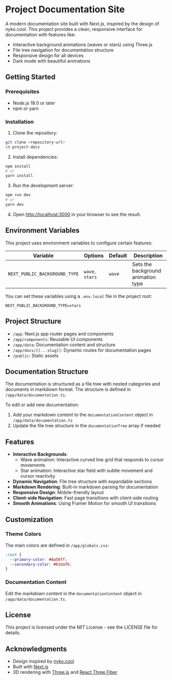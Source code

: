 # Project Documentation Site

A modern documentation site built with Next.js, inspired by the design of nyko.cool. This project provides a clean, responsive interface for documentation with features like:

- Interactive background animations (waves or stars) using Three.js
- File tree navigation for documentation structure
- Responsive design for all devices
- Dark mode with beautiful animations

## Getting Started

### Prerequisites

- Node.js 18.0 or later
- npm or yarn

### Installation

1. Clone the repository:
```bash
git clone <repository-url>
cd project-docs
```

2. Install dependencies:
```bash
npm install
# or
yarn install
```

3. Run the development server:
```bash
npm run dev
# or
yarn dev
```

4. Open [http://localhost:3000](http://localhost:3000) in your browser to see the result.

## Environment Variables

This project uses environment variables to configure certain features:

| Variable | Options | Default | Description |
|----------|---------|---------|-------------|
| `NEXT_PUBLIC_BACKGROUND_TYPE` | `wave`, `stars` | `wave` | Sets the background animation type |

You can set these variables using a `.env.local` file in the project root:

```
NEXT_PUBLIC_BACKGROUND_TYPE=stars
```

## Project Structure

- `/app`: Next.js app router pages and components
- `/app/components`: Reusable UI components
- `/app/data`: Documentation content and structure
- `/app/docs/[[...slug]]`: Dynamic routes for documentation pages
- `/public`: Static assets

## Documentation Structure

The documentation is structured as a file tree with nested categories and documents in markdown format. The structure is defined in `/app/data/documentation.ts`.

To edit or add new documentation:

1. Add your markdown content to the `documentationContent` object in `/app/data/documentation.ts`
2. Update the file tree structure in the `documentationTree` array if needed

## Features

- **Interactive Backgrounds**:
  - Wave animation: Interactive curved line grid that responds to cursor movements
  - Star animation: Interactive star field with subtle movement and cursor reactivity
- **Dynamic Navigation**: File tree structure with expandable sections
- **Markdown Rendering**: Built-in markdown parsing for documentation
- **Responsive Design**: Mobile-friendly layout
- **Client-side Navigation**: Fast page transitions with client-side routing
- **Smooth Animations**: Using Framer Motion for smooth UI transitions

## Customization

### Theme Colors

The main colors are defined in `/app/globals.css`:

```css
:root {
  --primary-color: #8a56ff;
  --secondary-color: #61dafb;
}
```

### Documentation Content

Edit the markdown content in the `documentationContent` object in `/app/data/documentation.ts`.

## License

This project is licensed under the MIT License - see the LICENSE file for details.

## Acknowledgments

- Design inspired by [nyko.cool](https://www.nyko.cool/)
- Built with [Next.js](https://nextjs.org/)
- 3D rendering with [Three.js](https://threejs.org/) and [React Three Fiber](https://docs.pmnd.rs/react-three-fiber/)
